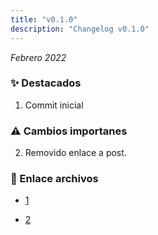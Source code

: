 ```yaml
---
title: "v0.1.0"
description: "Changelog v0.1.0"
---
```


_Febrero 2022_

### ✨ Destacados

1. Commit inicial

### ⚠️ Cambios importanes

2. Removido enlace a post.

### 🔗 Enlace archivos

- [1](https://github.com/Novanet-Studio/farine-fe/commit/cb420c375419055baa4f58eeb14077d2357567e7)

- [2](https://github.com/Novanet-Studio/farine-fe/commit/046fb8e0f4bf62783cfaa2ed8220f2bfe14fbff7)
